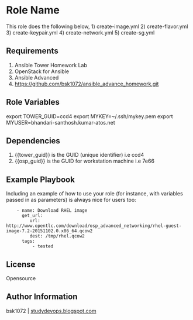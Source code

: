 Role Name
=========

This role does the following below,
        1) create-image.yml
        2) create-flavor.yml
        3) create-keypair.yml
        4) create-network.yml
        5) create-sg.yml

Requirements
------------

  1) Ansible Tower Homework Lab
  2) OpenStack for Ansible
  3) Ansible Advanced
  4) https://github.com/bsk1072/ansible_advance_homework.git

Role Variables
--------------

export TOWER_GUID=ccd4
export MYKEY=~/.ssh/mykey.pem
export MYUSER=bhandari-santhosh.kumar-atos.net

Dependencies
------------

 1) {{tower_guid}} is the GUID (unique identifier) i.e ccd4
  2) {{osp_guid}} is the GUID for workstation machine i.e 7e66

Example Playbook
----------------

Including an example of how to use your role (for instance, with variables passed in as parameters) is always nice for users too:

        - name: Download RHEL image
          get_url:
             url: http://www.opentlc.com/download/osp_advanced_networking/rhel-guest-image-7.2-20151102.0.x86_64.qcow2
             dest: /tmp/rhel.qcow2
          tags:
              - tested
License
-------

Opensource

Author Information
------------------

bsk1072 | [studydevops.blogspot.com](http://studydevops.blogspot.com/)
